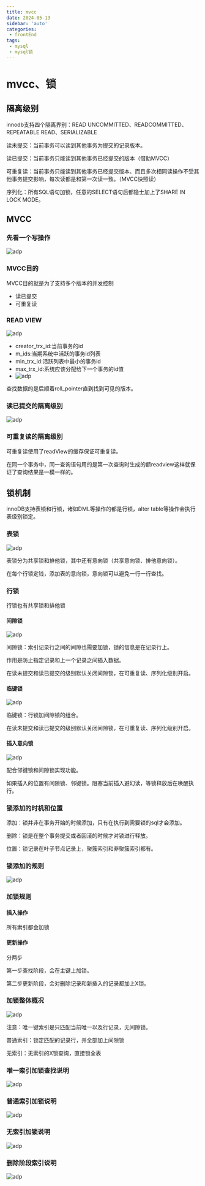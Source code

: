 ```yaml
---
title: mvcc
date: 2024-05-13
sidebar: 'auto'
categories:
 - frontEnd
tags:
 - mysql
 - mysql锁
---
```


# mvcc、锁

## 隔离级别

innodb支持四个隔离界别：READ UNCOMMITTED、READCOMMITTED、REPEATABLE READ、SERIALIZABLE

读未提交：当前事务可以读到其他事务为提交的记录版本。

读已提交：当前事务只能读到其他事务已经提交的版本（借助MVCC）

可重复读：当前事务只能读到其他事务已经提交版本、而且多次相同读操作不受其他事务提交影响，每次读都是和第一次读一致。（MVCC快照读）

序列化：所有SQL语句加锁，任意的SELECT语句后都隐士加上了SHARE IN LOCK MODE。

## MVCC

### 先看一个写操作

![adp](../../../.vuepress/public/image/mysql/20.jpg)

### MVCC目的

MVCC目的就是为了支持多个版本的并发控制

- 读已提交
- 可重复读

### READ VIEW

![adp](../../../.vuepress/public/image/mysql/21.jpg)

- creator_trx_id:当前事务的id
- m_ids:当期系统中活跃的事务id列表
- min_trx_id:活跃列表中最小的事务id
- max_trx_id:系统应该分配给下一个事务的id值
- ![adp](../../../.vuepress/public/image/mysql/17.jpg)

查找数据的是后顺着roll_pointer直到找到可见的版本。

### 读已提交的隔离级别

![adp](../../../.vuepress/public/image/mysql/15.jpg)

### 可重复读的隔离级别

可重复读使用了readView的缓存保证可重复读。

在同一个事务中，同一查询语句用的是第一次查询时生成的额readview这样就保证了查询结果是一模一样的。

## 锁机制

innoDB支持表锁和行锁，诸如DML等操作的都是行锁，alter table等操作会执行表级别锁定。

### 表锁

![adp](../../../.vuepress/public/image/mysql/12.jpg)

表锁分为共享锁和排他锁，其中还有意向锁（共享意向锁、排他意向锁）。

在每个行锁定钱，添加表的意向锁，意向锁可以避免一行一行查找。

### 行锁

行锁也有共享锁和排他锁

#### 间隙锁

![adp](../../../.vuepress/public/image/mysql/22.jpg)

间隙锁：索引记录行之间的间隙也需要加锁，锁的信息是在记录行上。

作用是防止指定记录和上一个记录之间插入数据。

在读未提交和读已提交的级别默认关闭间隙锁，在可重复读、序列化级别开启。

#### 临键锁

![adp](../../../.vuepress/public/image/mysql/13.jpg)

临键锁：行锁加间隙锁的组合。

在读未提交和读已提交的级别默认关闭间隙锁，在可重复读、序列化级别开启。

#### 插入意向锁

![adp](../../../.vuepress/public/image/mysql/10.jpg)

配合邻键锁和间隙锁实现功能。

如果插入的位置有间隙锁、邻键锁。阻塞当前插入避幻读，等锁释放后在唤醒执行。

### 锁添加的时机和位置

添加：锁并非在事务开始的时候添加，只有在执行到需要锁的sql才会添加。

删除：锁是在整个事务提交或者回滚的时候才对锁进行释放。

位置：锁记录在叶子节点记录上，聚簇索引和非聚簇索引都有。

### 锁添加的规则

![adp](../../../.vuepress/public/image/mysql/23.jpg)

### 加锁规则

#### 插入操作

所有索引都会加锁

#### 更新操作

分两步

第一步查找阶段，会在主键上加锁。

第二步更新阶段，会对删除记录和新插入的记录都加上X锁。

### 加锁整体概况

![adp](../../../.vuepress/public/image/mysql/9.jpg)

注意：唯一键索引是只匹配当前唯一以及行记录，无间隙锁。

普通索引：锁定匹配的记录行，并全部加上间隙锁

无索引：无索引的X锁查询，直接锁全表

### 唯一索引加锁查找说明

![adp](../../../.vuepress/public/image/mysql/11.jpg)

### 普通索引加锁说明

![adp](../../../.vuepress/public/image/mysql/19.jpg)

### 无索引加锁说明

![adp](../../../.vuepress/public/image/mysql/18.jpg)

### 删除阶段索引说明

![adp](../../../.vuepress/public/image/mysql/24.jpg)
